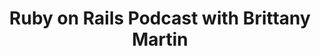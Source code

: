 ---
title: Ruby on Rails Podcast with Brittany Martin
description: A weekly exploration into the people who make Ruby what it is.
cover: ruby-on-rails-podcast-with-brittany-martin.jpg
site: https://www.therubyonrailspodcast.com/hosts/brittany-martin
episodes: https://www.therubyonrailspodcast.com/episodes
language: English
---